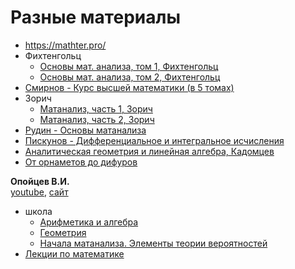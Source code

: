 # Разные материалы

- https://mathter.pro/
- Фихтенгольц
  - [Основы мат. анализа, том 1, Фихтенгольц](https://drive.google.com/file/d/1N4WTOMIs2ZxcP3x9Y4zQOSnzYYhzLIXJ/view?usp=drive_link)
  - [Основы мат. анализа, том 2, Фихтенгольц](https://drive.google.com/file/d/1ZQkJj8A9NoiFR0CN6WkzsDiIsiJJ4bX-/view?usp=drive_link)
- [Смирнов - Курс высшей математики (в 5 томах)](https://drive.google.com/drive/folders/1WZcFHjHBPfA1KQJuee1ARzETOGXRZsbE?usp=drive_link)
- Зорич
  - [Матанализ, часть 1, Зорич](https://drive.google.com/file/d/1OekPngCRautwsRyRrprqxnWy32-iqB9-/view?usp=drive_link)
  - [Матанализ, часть 2, Зорич](https://drive.google.com/file/d/1Rh3EDknlqSyaTkY9lj_GNbiL_RnJGCRs/view?usp=drive_link)
- [Рудин - Основы матанализа](https://drive.google.com/file/d/12sTGfYrl-xilUovI2iCohnrspbgYvFlz/view?usp=drive_link)
- [Пискунов - Дифференциальное и интегральное исчисления](https://drive.google.com/drive/folders/1BRhAS-AWj6Wq9U99eg6LX-IA257lGCzr?usp=drive_link)
- [Аналитическая геометрия и линейная алгебра, Кадомцев](https://drive.google.com/file/d/10b7_DaDc8MHQX3rHzVYDXMOINeVKBu6n/view?usp=drive_link)
- [От орнаметов до дифуров](https://drive.google.com/file/d/1NdQM00AqQ4-Cv5j9IPS9WVD-IXZ9SUL4/view?usp=drive_link)

**Опойцев В.И.**  
[youtube](https://www.youtube.com/@viopoytsev274/videos),  [сайт](https://oschool.ru/)

- школа
  - [Арифметика и алгебра](https://drive.google.com/file/d/1ORC2kLFn3E2jlSp-UbxJGVLpGFylAD0t/view?usp=drive_link)
  - [Геометрия](https://drive.google.com/file/d/1xCBk5QXr0_eqSTd17X3uGMEfoDXdzIkL/view?usp=drive_link)
  - [Начала матанализа. Элементы теории вероятностей](https://drive.google.com/file/d/1HlvKvNNKZ26rrjIPtoTaKIGp4wWwE2zV/view?usp=drive_link)
- [Лекции по математике](https://drive.google.com/drive/folders/1-1eS5BoPP01mvM6NtU4jqo8X2LtWMD39?usp=drive_link)

